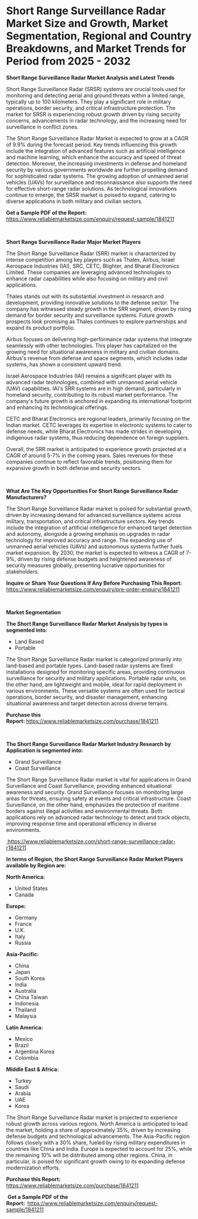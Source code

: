 <p><h1>Short Range Surveillance Radar Market Size and Growth, Market Segmentation, Regional and Country Breakdowns, and Market Trends for Period from 2025 -  2032</h1></p><p><strong>Short Range Surveillance Radar Market Analysis and Latest Trends</strong></p>
<p><p>Short Range Surveillance Radar (SRSR) systems are crucial tools used for monitoring and detecting aerial and ground threats within a limited range, typically up to 100 kilometers. They play a significant role in military operations, border security, and critical infrastructure protection. The market for SRSR is experiencing robust growth driven by rising security concerns, advancements in radar technology, and the increasing need for surveillance in conflict zones.</p><p>The Short Range Surveillance Radar Market is expected to grow at a CAGR of 9.9% during the forecast period. Key trends influencing this growth include the integration of advanced features such as artificial intelligence and machine learning, which enhance the accuracy and speed of threat detection. Moreover, the increasing investments in defense and homeland security by various governments worldwide are further propelling demand for sophisticated radar systems. The growing adoption of unmanned aerial vehicles (UAVs) for surveillance and reconnaissance also supports the need for effective short-range radar solutions. As technological innovations continue to emerge, the SRSR market is poised to expand, catering to diverse applications in both military and civilian sectors.</p></p>
<p><strong>Get a Sample PDF of the Report:&nbsp;</strong> <a href="https://www.reliablemarketsize.com/enquiry/request-sample/1841211?utm_campaign=3251&utm_medium=2&utm_source=Github&utm_content=ia&utm_term=16042025&utm_id=short-range-surveillance-radar">https://www.reliablemarketsize.com/enquiry/request-sample/1841211</a></p>
<p>&nbsp;</p>
<p><strong>Short Range Surveillance Radar Major Market Players</strong></p>
<p><p>The Short Range Surveillance Radar (SRR) market is characterized by intense competition among key players such as Thales, Airbus, Israel Aerospace Industries (IAI), SRC, CETC, Blighter, and Bharat Electronics Limited. These companies are leveraging advanced technologies to enhance radar capabilities while also focusing on military and civil applications.</p><p>Thales stands out with its substantial investment in research and development, providing innovative solutions to the defense sector. The company has witnessed steady growth in the SRR segment, driven by rising demand for border security and surveillance systems. Future growth prospects look promising as Thales continues to explore partnerships and expand its product portfolio.</p><p>Airbus focuses on delivering high-performance radar systems that integrate seamlessly with other technologies. This player has capitalized on the growing need for situational awareness in military and civilian domains. Airbus's revenue from defense and space segments, which includes radar systems, has shown a consistent upward trend.</p><p>Israel Aerospace Industries (IAI) remains a significant player with its advanced radar technologies, combined with unmanned aerial vehicle (UAV) capabilities. IAI's SRR systems are in high demand, particularly in homeland security, contributing to its robust market performance. The company's future growth is anchored in expanding its international footprint and enhancing its technological offerings.</p><p>CETC and Bharat Electronics are regional leaders, primarily focusing on the Indian market. CETC leverages its expertise in electronic systems to cater to defense needs, while Bharat Electronics has made strides in developing indigenous radar systems, thus reducing dependence on foreign suppliers.</p><p>Overall, the SRR market is anticipated to experience growth projected at a CAGR of around 5-7% in the coming years. Sales revenues for these companies continue to reflect favorable trends, positioning them for expansive growth in both defense and security sectors.</p></p>
<p>&nbsp;</p>
<p><strong>What Are The Key Opportunities For Short Range Surveillance Radar Manufacturers?</strong></p>
<p><p>The Short Range Surveillance Radar market is poised for substantial growth, driven by increasing demand for advanced surveillance systems across military, transportation, and critical infrastructure sectors. Key trends include the integration of artificial intelligence for enhanced target detection and autonomy, alongside a growing emphasis on upgrades in radar technology for improved accuracy and range. The expanding use of unmanned aerial vehicles (UAVs) and autonomous systems further fuels market expansion. By 2030, the market is expected to witness a CAGR of 7-9%, driven by rising defense budgets and heightened awareness of security measures globally, presenting lucrative opportunities for stakeholders.</p></p>
<p><strong>Inquire or Share Your Questions If Any Before Purchasing This Report:</strong> <a href="https://www.reliablemarketsize.com/enquiry/pre-order-enquiry/1841211?utm_campaign=3251&utm_medium=2&utm_source=Github&utm_content=ia&utm_term=16042025&utm_id=short-range-surveillance-radar">https://www.reliablemarketsize.com/enquiry/pre-order-enquiry/1841211</a></p>
<p>&nbsp;</p>
<p><strong>Market Segmentation</strong></p>
<p><strong>The Short Range Surveillance Radar Market Analysis by types is segmented into:</strong></p>
<p><ul><li>Land Based</li><li>Portable</li></ul></p>
<p><p>The Short Range Surveillance Radar market is categorized primarily into land-based and portable types. Land-based radar systems are fixed installations designed for monitoring specific areas, providing continuous surveillance for security and military applications. Portable radar units, on the other hand, are lightweight and mobile, ideal for rapid deployment in various environments. These versatile systems are often used for tactical operations, border security, and disaster management, enhancing situational awareness and target detection across diverse terrains.</p></p>
<p><strong>Purchase this Report:&nbsp;</strong><a href="https://www.reliablemarketsize.com/purchase/1841211?utm_campaign=3251&utm_medium=2&utm_source=Github&utm_content=ia&utm_term=16042025&utm_id=short-range-surveillance-radar">https://www.reliablemarketsize.com/purchase/1841211</a></p>
<p>&nbsp;</p>
<p><strong>The Short Range Surveillance Radar Market Industry Research by Application is segmented into:</strong></p>
<p><ul><li>Grand Surveillance</li><li>Coast Surveillance</li></ul></p>
<p><p>The Short Range Surveillance Radar market is vital for applications in Grand Surveillance and Coast Surveillance, providing enhanced situational awareness and security. Grand Surveillance focuses on monitoring large areas for threats, ensuring safety at events and critical infrastructure. Coast Surveillance, on the other hand, emphasizes the protection of maritime borders against illegal activities and environmental threats. Both applications rely on advanced radar technology to detect and track objects, improving response time and operational efficiency in diverse environments.</p></p>
<p><a href="https://www.reliablemarketsize.com/short-range-surveillance-radar-r1841211?utm_campaign=3251&utm_medium=2&utm_source=Github&utm_content=ia&utm_term=16042025&utm_id=short-range-surveillance-radar">&nbsp;https://www.reliablemarketsize.com/short-range-surveillance-radar-r1841211</a></p>
<p><strong>In terms of Region, the Short Range Surveillance Radar Market Players available by Region are:</strong></p>
<p>
    <p> <strong> North America: </strong>
        <ul>
            <li>United States</li>
            <li>Canada</li>
        </ul>
        </p> 
    <p> <strong> Europe: </strong>
        <ul>
            <li>Germany</li>
            <li>France</li>
            <li>U.K.</li>
            <li>Italy</li>
            <li>Russia</li>
        </ul>
        </p> 
    <p> <strong> Asia-Pacific: </strong>
        <ul>
            <li>China</li>
            <li>Japan</li>
            <li>South Korea</li>
            <li>India</li>
            <li>Australia</li>
            <li>China Taiwan</li>
            <li>Indonesia</li>
            <li>Thailand</li>
            <li>Malaysia</li>
        </ul>
        </p> 
    <p> <strong> Latin America: </strong>
        <ul>
            <li>Mexico</li>
            <li>Brazil</li>
            <li>Argentina Korea</li>
            <li>Colombia</li>
        </ul>
        </p> 
    <p> <strong> Middle East & Africa: </strong>
        <ul>
            <li>Turkey</li>
            <li>Saudi</li>
            <li>Arabia</li>
            <li>UAE</li>
            <li>Korea</li>
        </ul>
    </p>
    </p>
<p><p>The Short Range Surveillance Radar market is projected to experience robust growth across various regions. North America is anticipated to lead the market, holding a share of approximately 35%, driven by increasing defense budgets and technological advancements. The Asia-Pacific region follows closely with a 30% share, fueled by rising military expenditures in countries like China and India. Europe is expected to account for 25%, while the remaining 10% will be distributed among other regions. China, in particular, is poised for significant growth owing to its expanding defense modernization efforts.</p></p>
<p><strong>Purchase this Report: </strong><a href="https://www.reliablemarketsize.com/purchase/1841211?utm_campaign=3251&utm_medium=2&utm_source=Github&utm_content=ia&utm_term=16042025&utm_id=short-range-surveillance-radar">https://www.reliablemarketsize.com/purchase/1841211</a></p>
<p>&nbsp;<strong>Get a Sample PDF of the Report:&nbsp;&nbsp;</strong><a href="https://www.reliablemarketsize.com/enquiry/request-sample/1841211?utm_campaign=3251&utm_medium=2&utm_source=Github&utm_content=ia&utm_term=16042025&utm_id=short-range-surveillance-radar">https://www.reliablemarketsize.com/enquiry/request-sample/1841211</a></p>
<p><strong></strong></p>
<p><p></p><p></p><p></p></p>